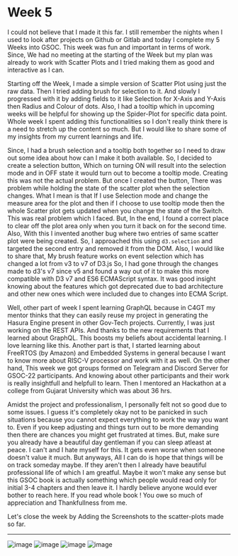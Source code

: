 # Week 5

I could not believe that I made it this far. I still remember the nights when I used to look after projects on Github or Gitlab and today I complete my 5 Weeks into GSOC. This week was fun and important in terms of work. Since, We had no meeting at the starting of the Week but my plan was already to work with Scatter Plots and I tried making them as good and interactive as I can. 

Starting off the Week, I made a simple version of Scatter Plot using just the raw data. Then I tried adding brush for selection to it. And slowly I progressed with it by adding fields to it like Selection for X-Axis and Y-Axis then Radius and Colour of dots. Also, I had a tooltip which in upcoming weeks will be helpful for showing up the Spider-Plot for specific data point. Whole week I spent adding this functionalities so I don't really think there is a need to stretch up the content so much. But I would like to share some of my insights from my current learnings and life. 

Since, I had a brush selection and a tooltip both together so I need to draw out some idea about how can I make it both available. So, I decided to create a selection button, Which on turning ON will result into the selection mode and in OFF state it would turn out to become a tooltip mode. Creating this was not the actual problem. But once I created the button, There was problem while holding the state of the scatter plot when the selection changes. What I mean is that If I use Selection mode and change the measure area for the plot and then if I choose to use tooltip mode then the whole Scatter plot gets updated when you change the state of the Switch. This was real problem which I faced. But, In the end, I found a correct place to clear off the plot area only when you turn it back on for the second time. Also, With this I invented another bug where two entries of same scatter plot were being created. So, I approached this using `d3.selection` and targeted the second entry and removed it from the DOM. Also, I would like to share that, My brush feature works on event selection which has changed a lot from v3 to v7 of D3.js So, I had gone through the changes made to d3's v7 since v5 and found a way out of it to make this more compatible with D3 v7 and ES6 ECMAScript syntax. It was good insight knowing about the features which got deprecated due to bad architecture and other new ones which were included due to changes into ECMA Script.

Well, other part of week I spent learning GraphQL because in C4GT my mentor thinks that they can easily reuse my project in generating the Hasura Engine present in other Gov-Tech projects. Currently, I was just working on the REST APIs. And thanks to the new requirements that I learned about GraphQL. This boosts my beliefs about accidental learning. I love learning like this. Another part is that, I started learning about FreeRTOS (by Amazon) and Embedded Systems in general because I want to know more about RISC-V processor and work with it as well. On the other hand, This week we got groups formed on Telegram and Discord Server for GSOC-22 participants. And knowing about other participants and their work is really insightfull and helpfull to learn. Then I mentored an Hackathon at a college from Gujarat University which was about 36 hrs.

Amidst the project and professionalism, I personally felt not so good due to some issues. I guess it's completely okay not to be panicked in such situations because you cannot expect everything to work the way you want to. Even if you keep adjusting and things turn out to be more demanding then there are chances you might get frustrated at times. But, make sure you already have a beautiful day gentleman if you can sleep atleast at peace. I can't and I hate myself for this. It gets even worse when someone doesn't value it much. But anyways, All I can do is hope that things will be on track someday maybe. If they aren't then I already have beautiful professional life of which I am greatful. Maybe it won't make any sense but this GSOC book is actually something which people would read only for initial 3-4 chapters and then leave it. I hardly believe anyone would ever bother to reach here. If you read whole book ! You owe so much of appreciation and Thankfullness from me. 

Let's close the week by Adding the Screenshots to the scatter-plots made so far.

---

![image](https://user-images.githubusercontent.com/79367883/179426141-0f49f9fc-bced-4ddc-bfd6-e57bae4645c1.png)
![image](https://user-images.githubusercontent.com/79367883/179426172-a919bc8d-6e60-4607-92ac-eddca25d4335.png)
![image](https://user-images.githubusercontent.com/79367883/179426184-4d8e33ce-2070-42c4-8a8d-b543dda6c0fa.png)
![image](https://user-images.githubusercontent.com/79367883/179426242-17ec2f9f-42b3-4372-980c-6159eff1178d.png)
